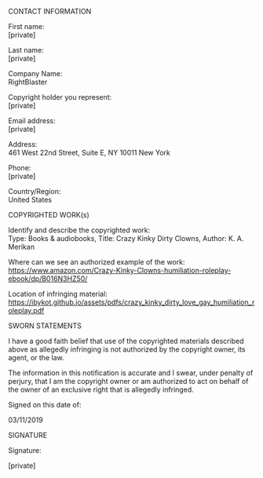 CONTACT INFORMATION  

First name:  
[private]  

Last name:  
[private]  

Company Name:  
RightBlaster

Copyright holder you represent:  
[private]  

Email address:  
[private]  

Address:  
461 West 22nd Street, Suite E, NY 10011 New York

Phone:  
[private]  

Country/Region:  
United States  

COPYRIGHTED WORK(s)  

Identify and describe the copyrighted work:  
Type: Books & audiobooks, Title: Crazy Kinky Dirty Clowns, Author: K. A. Merikan  

Where can we see an authorized example of the work:  
https://www.amazon.com/Crazy-Kinky-Clowns-humiliation-roleplay-ebook/dp/B016N3HZ50/  

Location of infringing material:  
https://ibykot.github.io/assets/pdfs/crazy_kinky_dirty_love_gay_humiliation_roleplay.pdf  

SWORN STATEMENTS  

I have a good faith belief that use of the copyrighted materials described above as allegedly infringing is not authorized by the copyright owner, its agent, or the law.  

The information in this notification is accurate and I swear, under penalty of perjury, that I am the copyright owner or am authorized to act on behalf of the owner of an exclusive right that is allegedly infringed.  

Signed on this date of:  

03/11/2019  

SIGNATURE  

Signature:  

[private]
